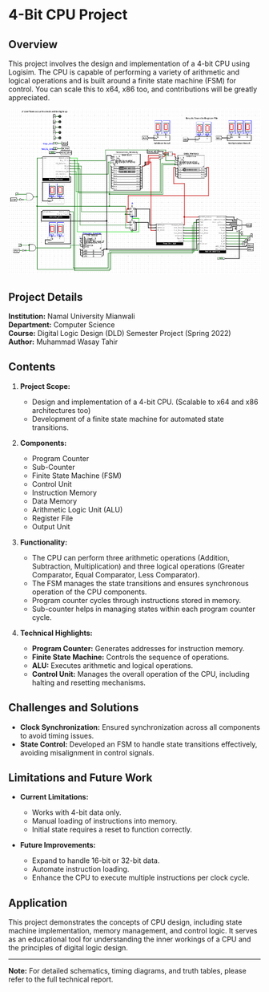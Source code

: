 # 4-Bit CPU Project

## Overview

This project involves the design and implementation of a 4-bit CPU using Logisim. The CPU is capable of performing a variety of arithmetic and logical operations and is built around a finite state machine (FSM) for control. You can scale this to x64, x86 too, and contributions will be greatly appreciated.

![alt text](/images/My_CPU.png)


## Project Details

**Institution:** Namal University Mianwali  
**Department:** Computer Science  
**Course:** Digital Logic Design (DLD) Semester Project (Spring 2022)  
**Author:** Muhammad Wasay Tahir  

## Contents

1. **Project Scope:**
   - Design and implementation of a 4-bit CPU. (Scalable to x64 and x86 architectures too)
   - Development of a finite state machine for automated state transitions.
   
2. **Components:**
   - Program Counter
   - Sub-Counter
   - Finite State Machine (FSM)
   - Control Unit
   - Instruction Memory
   - Data Memory
   - Arithmetic Logic Unit (ALU)
   - Register File
   - Output Unit

3. **Functionality:**
   - The CPU can perform three arithmetic operations (Addition, Subtraction, Multiplication) and three logical operations (Greater Comparator, Equal Comparator, Less Comparator).
   - The FSM manages the state transitions and ensures synchronous operation of the CPU components.
   - Program counter cycles through instructions stored in memory.
   - Sub-counter helps in managing states within each program counter cycle.

4. **Technical Highlights:**
   - **Program Counter:** Generates addresses for instruction memory.
   - **Finite State Machine:** Controls the sequence of operations.
   - **ALU:** Executes arithmetic and logical operations.
   - **Control Unit:** Manages the overall operation of the CPU, including halting and resetting mechanisms.

## Challenges and Solutions

- **Clock Synchronization:** Ensured synchronization across all components to avoid timing issues.
- **State Control:** Developed an FSM to handle state transitions effectively, avoiding misalignment in control signals.

## Limitations and Future Work

- **Current Limitations:**
  - Works with 4-bit data only.
  - Manual loading of instructions into memory.
  - Initial state requires a reset to function correctly.

- **Future Improvements:**
  - Expand to handle 16-bit or 32-bit data.
  - Automate instruction loading.
  - Enhance the CPU to execute multiple instructions per clock cycle.

## Application

This project demonstrates the concepts of CPU design, including state machine implementation, memory management, and control logic. It serves as an educational tool for understanding the inner workings of a CPU and the principles of digital logic design.

---

**Note:** For detailed schematics, timing diagrams, and truth tables, please refer to the full technical report.
